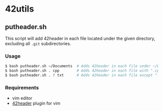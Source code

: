 # 42utils

## putheader.sh
This script will add 42header in each file located under the given directory, excluding all `.git` subdirectories.

### Usage
```sh
$ bash putheader.sh ~/Documents  # Adds 42header in each file under ~/Documents directory
$ bash putheader.sh . cpp        # Adds 42header in each file with ".cpp" suffix under the current working directory
$ bash putheader.sh . ! txt      # Adds 42header in each file except ".txt" suffix under the current working directory
```

### Requirements
- vim editor
- [42header](https://github.com/42Paris/42header) plugin for vim
